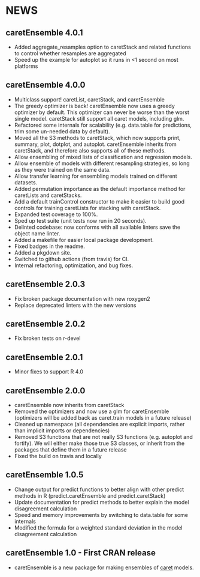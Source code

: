 # NEWS 

## caretEnsemble 4.0.1
- Added aggregate_resamples option to caretStack and related functions to control whether resamples are aggregated
- Speed up the example for autoplot so it runs in <1 second on most platforms

## caretEnsemble 4.0.0
- Multiclass support! caretList, caretStack, and caretEnsemble 
- The greedy optimizer is back! caretEnsemble now uses a greedy optimizer by default. This optimizer can never be worse than the worst single model. caretStack still support all caret models, including glm.
- Refactored some internals for scalability (e.g. data.table for predictions, trim some un-needed data by default).
- Moved all the S3 methods to caretStack, which now supports print, summary, plot, dotplot, and autoplot. caretEnsemble inherits from caretStack, and therefore also supports all of these methods.
- Allow ensembling of mixed lists of classification and regression models.
- Allow ensemble of models with different resampling strategies, so long as they were trained on the same data.
- Allow transfer learning for ensembling models trained on different datasets.
- Added permutation importance as the default importance method for caretLists and caretStacks.
- Add a default trainControl constructor to make it easier to build good controls for training caretLists for stacking with caretStack.
- Expanded test coverage to 100%.
- Sped up test suite (unit tests now run in 20 seconds).
- Delinted codebase: now conforms with all available linters save the object name linter.
- Added a makefile for easier local package development.
- Fixed badges in the readme.
- Added a pkgdown site.
- Switched to github actions (from travis) for CI.
- Internal refactoring, optimization, and bug fixes.

## caretEnsemble 2.0.3
- Fix broken package documentation with new roxygen2
- Replace deprecated linters with the new versions

## caretEnsemble 2.0.2
- Fix broken tests on r-devel

## caretEnsemble 2.0.1
- Minor fixes to support R 4.0

## caretEnsemble 2.0.0
- caretEnsemble now inherits from caretStack
- Removed the optimizers and now use a glm for caretEnsemble (optimizers will be added back as caret.train models in a future release)
- Cleaned up namespace (all dependencies are explicit imports, rather than implicit imports or dependencies)
- Removed S3 functions that are not really S3 functions (e.g. autoplot and fortify). We will either make those true S3 classes, or inherit from the packages that define them in a future release
- Fixed the build on travis and locally

## caretEnsemble 1.0.5
- Change output for predict functions to better align with other predict methods 
in R (predict.caretEnsemble and predict.caretStack)
- Update documentation for predict methods to better explain the model disagreement 
calculation
- Speed and memory improvements by switching to data.table for some internals
- Modified the formula for a weighted standard deviation in the model disagreement 
calculation

## caretEnsemble 1.0 - First CRAN release
- caretEnsemble is a new package for making ensembles of [caret](https://CRAN.R-project.org/package=caret/) models.
